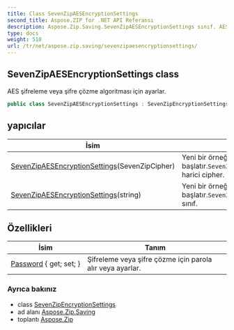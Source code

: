 ```yaml
---
title: Class SevenZipAESEncryptionSettings
second_title: Aspose.ZIP for .NET API Referansı
description: Aspose.Zip.Saving.SevenZipAESEncryptionSettings sınıf. AES şifreleme veya şifre çözme algoritması için ayarlar.
type: docs
weight: 510
url: /tr/net/aspose.zip.saving/sevenzipaesencryptionsettings/
---
```

## SevenZipAESEncryptionSettings class

AES şifreleme veya şifre çözme algoritması için ayarlar.

```csharp
public class SevenZipAESEncryptionSettings : SevenZipEncryptionSettings
```

## yapıcılar

| İsim | Tanım |
| --- | --- |
| [SevenZipAESEncryptionSettings](sevenzipaesencryptionsettings/#constructor)(SevenZipCipher) | Yeni bir örneğini başlatır.`SevenZipAESEncryptionSettings` harici cipher. ile sınıf |
| [SevenZipAESEncryptionSettings](sevenzipaesencryptionsettings/#constructor_1)(string) | Yeni bir örneğini başlatır.`SevenZipAESEncryptionSettings` sınıf. |

## Özellikleri

| İsim | Tanım |
| --- | --- |
| [Password](../../aspose.zip.saving/sevenzipencryptionsettings/password/) { get; set; } | Şifreleme veya şifre çözme için parola alır veya ayarlar. |

### Ayrıca bakınız

* class [SevenZipEncryptionSettings](../sevenzipencryptionsettings/)
* ad alanı [Aspose.Zip.Saving](../../aspose.zip.saving/)
* toplantı [Aspose.Zip](../../)


